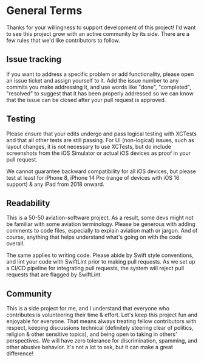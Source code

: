 # General Terms #

Thanks for your willingness to support development of this project! I'd want to see this project grow with an active community by its side. There are a few rules that we'd like contributors to follow.

## Issue tracking ##

If you want to address a specific problem or add functionality, please open an issue ticket and assign yourself to it. Add the issue number to any commits you make addressing it, and use words like "done", "completed", "resolved" to suggest that it has been properly addressed so we can know that the issue can be closed after your pull request is approved. 

## Testing ##

Please ensure that your edits undergo and pass logical testing with XCTests and that all other tests are still passing. For UI (non-logical) issues, such as layout changes, it is not necessary to use XCTests, but do include screenshots from the iOS Simulator or actual iOS devices as proof in your pull request.

We cannot guarantee backward compatibility for all iOS devices, but please test at least for iPhone 8, iPhone 14 Pro (range of devices with iOS 16 support) & any iPad from 2018 onward.

## Readability ##

This is a 50-50 aviation-software project. As a result, some devs might not be familiar with some aviation terminology. Please be generous with adding comments to code files, especially to explain aviation math or jargon. And of course, anything that helps understand what's going on with the code overall.

The same applies to writing code. Please abide by Swift style conventions, and lint your code with SwiftLint prior to making pull requests. As we set up a CI/CD pipeline for integrating pull requests, the system will reject pull requests that are flagged by SwiftLint.

## Community ##

This is a side project for me, and I understand that everyone who contributes is volunteering their time & effort. Let's keep this project fun and enjoyable for everyone. That means always treating fellow contributors with respect, keeping discussions technical (definitely steering clear of politics, religion & other sensitive topics), and being open to taking in others' perspectives. We will have zero tolerance for discrimination, spamming, and other abusive behavior. It's not a lot to ask, but it can make a great difference!
